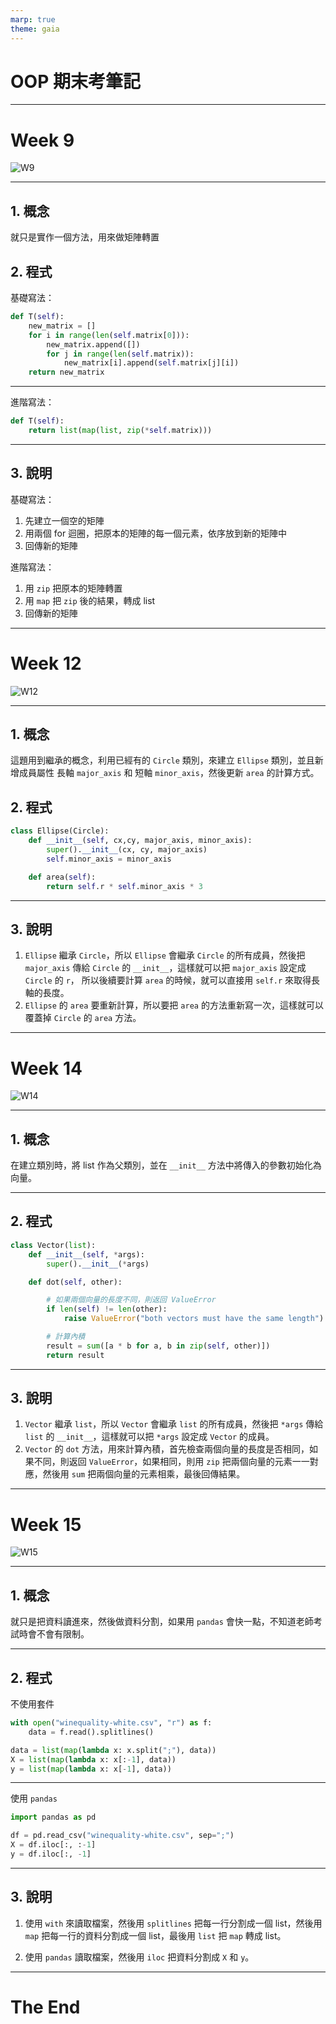 ```yaml
---
marp: true
theme: gaia
---
```

<!-- _backgroundImage: url('https://marp.app/assets/hero-background.jpg')-->
<!-- _class: lead -->

# OOP 期末考筆記

---

# Week 9

![W9](https://media.discordapp.net/attachments/868759966431973416/1060030421133439099/2023-01-04_11.02.12.png?width=850&height=500)

---

## 1. 概念

就只是實作一個方法，用來做矩陣轉置

## 2. 程式

基礎寫法：

```python
def T(self):
    new_matrix = []
    for i in range(len(self.matrix[0])):
        new_matrix.append([])
        for j in range(len(self.matrix)):
            new_matrix[i].append(self.matrix[j][i])
    return new_matrix
```

---

進階寫法：

```python
def T(self):
    return list(map(list, zip(*self.matrix)))
```

---

## 3. 說明

基礎寫法：

1. 先建立一個空的矩陣
2. 用兩個 for 迴圈，把原本的矩陣的每一個元素，依序放到新的矩陣中
3. 回傳新的矩陣

進階寫法：

1. 用 `zip` 把原本的矩陣轉置
2. 用 `map` 把 `zip` 後的結果，轉成 list
3. 回傳新的矩陣

---

# Week 12

![W12](https://media.discordapp.net/attachments/868759966431973416/1060031986472845352/2023-01-04_11.08.30.png?width=850&height=450)

---

## 1. 概念

這題用到繼承的概念，利用已經有的 `Circle` 類別，來建立 `Ellipse` 類別，並且新增成員屬性 長軸 `major_axis` 和 短軸 `minor_axis`，然後更新 `area` 的計算方式。

## 2. 程式

```python
class Ellipse(Circle):
    def __init__(self, cx,cy, major_axis, minor_axis):
        super().__init__(cx, cy, major_axis)
        self.minor_axis = minor_axis

    def area(self):
        return self.r * self.minor_axis * 3
```

---

## 3. 說明

1. `Ellipse` 繼承 `Circle`，所以 `Ellipse` 會繼承 `Circle` 的所有成員，然後把 `major_axis` 傳給 `Circle` 的 `__init__`，這樣就可以把 `major_axis` 設定成 `Circle` 的 `r`， 所以後續要計算 `area` 的時候，就可以直接用 `self.r` 來取得長軸的長度。
2. `Ellipse` 的 `area` 要重新計算，所以要把 `area` 的方法重新寫一次，這樣就可以覆蓋掉 `Circle` 的 `area` 方法。

---

# Week 14

![W14](https://media.discordapp.net/attachments/868759966431973416/1060037520668246016/2023-01-04_11.30.29.png?width=850&height=450)

---

## 1. 概念

在建立類別時，將 list 作為父類別，並在 `__init__` 方法中將傳入的參數初始化為向量。

---

## 2. 程式

```python
class Vector(list):
    def __init__(self, *args):
        super().__init__(*args)

    def dot(self, other):

        # 如果兩個向量的長度不同，則返回 ValueError
        if len(self) != len(other):
            raise ValueError("both vectors must have the same length")

        # 計算內積
        result = sum([a * b for a, b in zip(self, other)])
        return result
```

---

## 3. 說明

1. `Vector` 繼承 `list`，所以 `Vector` 會繼承 `list` 的所有成員，然後把 `*args` 傳給 `list` 的 `__init__`，這樣就可以把 `*args` 設定成 `Vector` 的成員。
2. `Vector` 的 `dot` 方法，用來計算內積，首先檢查兩個向量的長度是否相同，如果不同，則返回 `ValueError`，如果相同，則用 `zip` 把兩個向量的元素一一對應，然後用 `sum` 把兩個向量的元素相乘，最後回傳結果。

---

# Week 15

![W15](https://media.discordapp.net/attachments/868759966431973416/1060043273462358097/2023-01-04_11.53.19.png?width=850&height=450)

---

## 1. 概念

就只是把資料讀進來，然後做資料分割，如果用 `pandas` 會快一點，不知道老師考試時會不會有限制。

---

## 2. 程式

不使用套件

```python
with open("winequality-white.csv", "r") as f:
    data = f.read().splitlines()

data = list(map(lambda x: x.split(";"), data))
X = list(map(lambda x: x[:-1], data))
y = list(map(lambda x: x[-1], data))
```

---

使用 `pandas`

```python
import pandas as pd

df = pd.read_csv("winequality-white.csv", sep=";")
X = df.iloc[:, :-1]
y = df.iloc[:, -1]
```

---

## 3. 說明

1. 使用 `with` 來讀取檔案，然後用 `splitlines` 把每一行分割成一個 list，然後用 `map` 把每一行的資料分割成一個 list，最後用 `list` 把 `map` 轉成 list。

2. 使用 `pandas` 讀取檔案，然後用 `iloc` 把資料分割成 `X` 和 `y`。

---

<!-- _class: lead -->
# The End